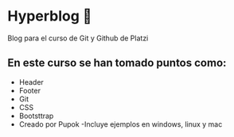 # **Hyperblog** 👾
Blog para el curso de Git y Github de Platzi
## En este curso se han tomado puntos como:
- Header
- Footer
- Git
- CSS
- Bootsttrap
- Creado por Pupok
-Incluye ejemplos en windows, linux y mac